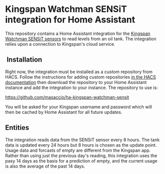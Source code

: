 # Kingspan Watchman SENSiT integration for Home Assistant

This repository contains a Home Assistant integration for the [Kingspan Watchman SENSiT sensors](https://www.kingspan.com/gb/en-gb/products/tank-monitoring-systems/remote-tank-monitoring/sensit-smart-wifi-tank-level-monitoring-kit) to read levels from an oil tank. The integration relies upon a connection to Kingspan's cloud service.

##  Installation

Right now, the integration must be installed as a custom repository from HACS. Follow the instructions for adding custom repositories [in the HACS documentation](https://hacs.xyz/docs/faq/custom_repositories/) then download the repository to your Home Assistant instance and add the integration to your instance. The repository to use is:

<https://github.com/masaccio/ha-kingspan-watchman-sensit>

You will be asked for your Kingspan username and password which will then be cached by Home Assistant for all future updates.

## Entities

The integration reads data from the SENSiT sensor every 8 hours. The tank data is updated every 24 hours but 8 hours is chosen as the update point. Usage data and forcasts of empty are different from the Kingspan app. Rather than using just the previous day's reading, this integration uses the pasy 14 days as the basis for a prediction of empty, and the current usage is also the average of the past 14 days.
